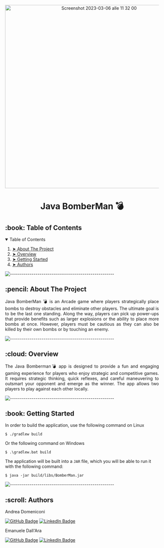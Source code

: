 <p align="center"> 
  <img width="600" alt="Screenshot 2023-03-06 alle 11 32 00" src="https://user-images.githubusercontent.com/71103219/223085470-2c652653-8634-40d9-97fc-dfd0aa65e2d6.png">
</p>
<h1 align="center"> Java BomberMan 💣 </h1>

<!-- TABLE OF CONTENTS -->
<h2 id="table-of-contents"> :book: Table of Contents</h2>

<details open="open">
  <summary>Table of Contents</summary>
  <ol>
    <li><a href="#about-the-project"> ➤ About The Project</a></li>
    <li><a href="#overview"> ➤ Overview</a></li>
    <li><a href="#getting-started"> ➤ Getting Started</a></li>
    <li><a href="#authors"> ➤ Authors</a></li>
  </ol>
</details>

![-----------------------------------------------------](https://raw.githubusercontent.com/andreasbm/readme/master/assets/lines/rainbow.png)

<!-- ABOUT THE PROJECT -->
<h2 id="about-the-project"> :pencil: About The Project</h2>

<p align="justify"> 
Java BomberMan 💣  is an Arcade game where players strategically place bombs to destroy obstacles and eliminate other players. 
The ultimate goal is to be the last one standing. Along the way, players can pick up power-ups that provide benefits such as larger explosions or the ability to place more bombs at once. However, players must be cautious as they can also be killed by their own bombs or by touching an enemy.
</p>

![-----------------------------------------------------](https://raw.githubusercontent.com/andreasbm/readme/master/assets/lines/rainbow.png)

<!-- OVERVIEW -->
<h2 id="overview"> :cloud: Overview</h2>

<p align="justify"> 
The Java Bomberman💣 app is designed to provide a fun and engaging gaming experience for players who enjoy strategic and competitive games. It requires strategic thinking, quick reflexes, and careful maneuvering to outsmart your opponent and emerge as the winner.
The app allows two players to play against each other locally.
</p>

![-----------------------------------------------------](https://raw.githubusercontent.com/andreasbm/readme/master/assets/lines/rainbow.png)

<!-- GETTING STARTED -->
<h2 id="getting-started"> :book: Getting Started</h2>

<p>In order to build the application, use the following command on Linux</p>
<pre><code>$ ./gradlew build</code></pre>
<p>Or the following command on Windows</p>
<pre><code>$ .\gradlew.bat build</code></pre>
<p>The application will be built into a <code>JAR</code> file, which you will be able to run it with the following command:</p>
<pre><code>$ java -jar build/libs/BomberMan.jar</code></pre>


![-----------------------------------------------------](https://raw.githubusercontent.com/andreasbm/readme/master/assets/lines/rainbow.png)


<!-- Authors -->
<h2 id="authors"> :scroll: Authors</h2>

Andrea Domeniconi

[![GitHub Badge](https://img.shields.io/badge/GitHub-100000?style=for-the-badge&logo=github&logoColor=white)](https://github.com/domen5)
[![LinkedIn Badge](https://img.shields.io/badge/LinkedIn-0077B5?style=for-the-badge&logo=linkedin&logoColor=white)](https://www.linkedin.com/in/andrea-domeniconi-2b7346310/)

Emanuele Dall'Ara

[![GitHub Badge](https://img.shields.io/badge/GitHub-100000?style=for-the-badge&logo=github&logoColor=white)](https://github.com/LeleDallas)
[![LinkedIn Badge](https://img.shields.io/badge/LinkedIn-0077B5?style=for-the-badge&logo=linkedin&logoColor=white)](https://www.linkedin.com/in/emanuele-dall-ara-40b3311a7/)
